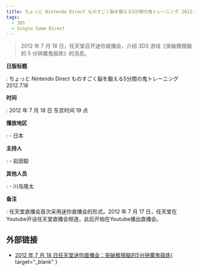```yaml
---
title: ちょっと Nintendo Direct ものすごく脳を鍛える5分間の鬼トレーニング 2012.7.18
tags:
  - 3DS
  - Single Game Direct
---
```


> 2012 年 7 月 18 日，任天堂召开迷你直播会，介绍 3DS 游戏《突破极限脑的 5 分钟魔鬼锻炼》的消息。

**日版标题**

:   ちょっと Nintendo Direct ものすごく脳を鍛える5分間の鬼トレーニング 2012.7.18

**时间**

:   2012 年 7 月 18 日 东京时间 19 点

**播放地区**

:   - 日本

**主持人**

:   - 岩田聪

**其他人员**

:   - 川岛隆太

**备注**

:   任天堂直播会首次采用迷你直播会的形式。2012 年 7 月 17 日，任天堂在Youtube开设任天堂直播会频道，此后开始在Youtube播出直播会。

## 外部链接

- [2012 年 7 月 18 日任天堂迷你直播会：突破极限脑的5分钟魔鬼锻炼](https://www.bilibili.com/video/BV1v7411m7xX/){ target="_blank" }
